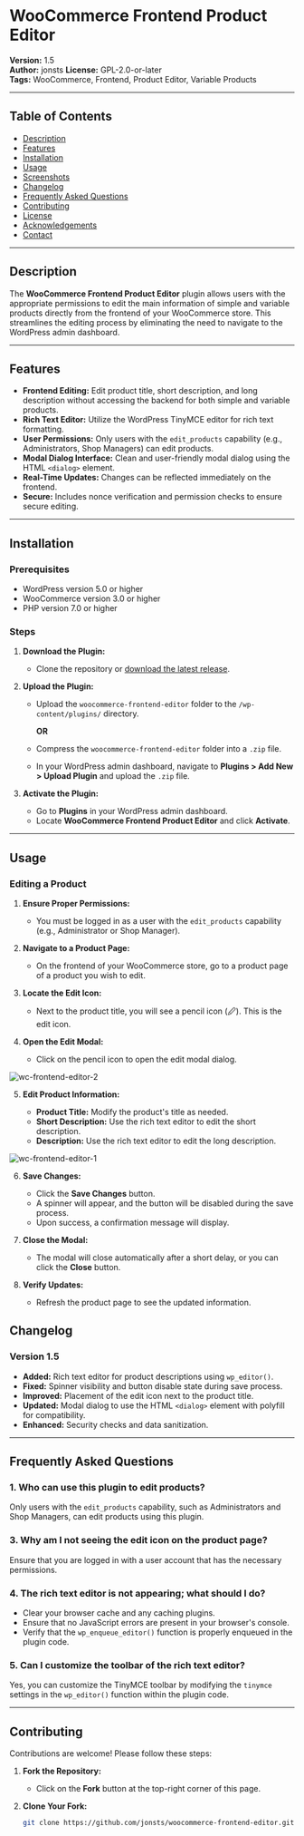 # WooCommerce Frontend Product Editor

**Version:** 1.5  
**Author:** jonsts
**License:** GPL-2.0-or-later  
**Tags:** WooCommerce, Frontend, Product Editor, Variable Products  

---

## Table of Contents

- [Description](#description)
- [Features](#features)
- [Installation](#installation)
- [Usage](#usage)
- [Screenshots](#screenshots)
- [Changelog](#changelog)
- [Frequently Asked Questions](#frequently-asked-questions)
- [Contributing](#contributing)
- [License](#license)
- [Acknowledgements](#acknowledgements)
- [Contact](#contact)

---

## Description

The **WooCommerce Frontend Product Editor** plugin allows users with the appropriate permissions to edit the main information of simple and variable products directly from the frontend of your WooCommerce store. This streamlines the editing process by eliminating the need to navigate to the WordPress admin dashboard.

---

## Features

- **Frontend Editing:** Edit product title, short description, and long description without accessing the backend for both simple and variable products.
- **Rich Text Editor:** Utilize the WordPress TinyMCE editor for rich text formatting.
- **User Permissions:** Only users with the `edit_products` capability (e.g., Administrators, Shop Managers) can edit products.
- **Modal Dialog Interface:** Clean and user-friendly modal dialog using the HTML `<dialog>` element.
- **Real-Time Updates:** Changes can be reflected immediately on the frontend.
- **Secure:** Includes nonce verification and permission checks to ensure secure editing.

---

## Installation

### Prerequisites

- WordPress version 5.0 or higher
- WooCommerce version 3.0 or higher
- PHP version 7.0 or higher

### Steps

1. **Download the Plugin:**

   - Clone the repository or [download the latest release](https://github.com/jonsts/woocommerce-frontend-editor/releases).

2. **Upload the Plugin:**

   - Upload the `woocommerce-frontend-editor` folder to the `/wp-content/plugins/` directory.

     **OR**

   - Compress the `woocommerce-frontend-editor` folder into a `.zip` file.
   - In your WordPress admin dashboard, navigate to **Plugins > Add New > Upload Plugin** and upload the `.zip` file.

3. **Activate the Plugin:**

   - Go to **Plugins** in your WordPress admin dashboard.
   - Locate **WooCommerce Frontend Product Editor** and click **Activate**.

---

## Usage

### Editing a Product

1. **Ensure Proper Permissions:**

   - You must be logged in as a user with the `edit_products` capability (e.g., Administrator or Shop Manager).

2. **Navigate to a Product Page:**

   - On the frontend of your WooCommerce store, go to a product page of a product you wish to edit.

3. **Locate the Edit Icon:**

   - Next to the product title, you will see a pencil icon (🖉). This is the edit icon.

4. **Open the Edit Modal:**

   - Click on the pencil icon to open the edit modal dialog.
  
![wc-frontend-editor-2](https://github.com/user-attachments/assets/bb0f7da4-337d-4430-9646-e5df07ad5392)


5. **Edit Product Information:**

   - **Product Title:** Modify the product's title as needed.
   - **Short Description:** Use the rich text editor to edit the short description.
   - **Description:** Use the rich text editor to edit the long description.

![wc-frontend-editor-1](https://github.com/user-attachments/assets/21e209ae-8950-4f3a-b0ee-cb6a016aada5)


6. **Save Changes:**

   - Click the **Save Changes** button.
   - A spinner will appear, and the button will be disabled during the save process.
   - Upon success, a confirmation message will display.

7. **Close the Modal:**

   - The modal will close automatically after a short delay, or you can click the **Close** button.

8. **Verify Updates:**

   - Refresh the product page to see the updated information.

## Changelog

### Version 1.5

- **Added:** Rich text editor for product descriptions using `wp_editor()`.
- **Fixed:** Spinner visibility and button disable state during save process.
- **Improved:** Placement of the edit icon next to the product title.
- **Updated:** Modal dialog to use the HTML `<dialog>` element with polyfill for compatibility.
- **Enhanced:** Security checks and data sanitization.

---

## Frequently Asked Questions

### 1. **Who can use this plugin to edit products?**

Only users with the `edit_products` capability, such as Administrators and Shop Managers, can edit products using this plugin.

### 3. **Why am I not seeing the edit icon on the product page?**

Ensure that you are logged in with a user account that has the necessary permissions.

### 4. **The rich text editor is not appearing; what should I do?**

- Clear your browser cache and any caching plugins.
- Ensure that no JavaScript errors are present in your browser's console.
- Verify that the `wp_enqueue_editor()` function is properly enqueued in the plugin code.

### 5. **Can I customize the toolbar of the rich text editor?**

Yes, you can customize the TinyMCE toolbar by modifying the `tinymce` settings in the `wp_editor()` function within the plugin code.

---

## Contributing

Contributions are welcome! Please follow these steps:

1. **Fork the Repository:**

   - Click on the **Fork** button at the top-right corner of this page.

2. **Clone Your Fork:**

   ```bash
   git clone https://github.com/jonsts/woocommerce-frontend-editor.git
